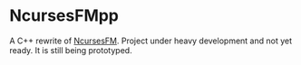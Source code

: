 # NcursesFMpp

A C++ rewrite of [NcursesFM](https://github.com/FedeDP/ncursesFM).
Project under heavy development and not yet ready. It is still being prototyped. 
